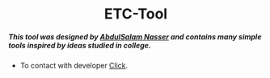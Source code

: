 <h1 align="center">ETC-Tool</h1>

<h5>This tool was designed by <a href="https://github.com/s2000n" target="_blank">AbdulSalam Nasser</a> and contains many simple tools inspired by ideas studied in college.</h5>
<ul>
    <li>To contact with developer <a href="https://alfan.link/s2000.n" target="_blank"> Click</a>.</li>
</ul>

